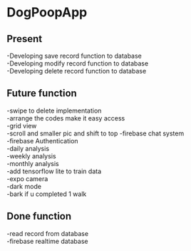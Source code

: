 # DogPoopApp

## Present
-Developing save record function to database<br>
-Developing modify record function to database<br>
-Developing delete record function to database<br>

## Future function
-swipe to delete implementation<br>
-arrange the codes make it easy access<br>
-grid view<br>
-scroll and smaller pic and shift to top
-firebase chat system<br>
-firebase Authentication<br>
-daily analysis<br>
-weekly analysis<br>
-monthly analysis<br>
-add tensorflow lite to train data<br>
-expo camera<br>
-dark mode<br>
-bark if u completed 1 walk<br>

## Done function
-read record from database<br>
-firebase realtime database<br>

